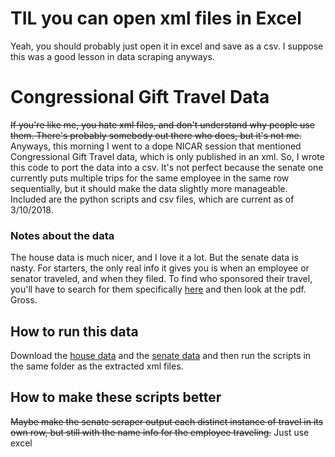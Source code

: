 # TIL you can open xml files in Excel
Yeah, you should probably just open it in excel and save as a csv. I suppose this was a good lesson in data scraping anyways.
# Congressional Gift Travel Data 
~~If you're like me, you hate xml files, and don't understand why people use them. There's probably somebody out there who does, but it's not me.~~ Anyways, this morning I went to a dope NICAR session that mentioned Congressional Gift Travel data, which is only published in an xml. So, I wrote this code to port the data into a csv. It's not perfect because the senate one currently puts multiple trips for the same employee in the same row sequentially, but it should make the data slightly more manageable. Included are the python scripts and csv files, which are current as of 3/10/2018.
### Notes about the data
The house data is much nicer, and I love it a lot. But the senate data is nasty. For starters, the only real info it gives you is when an employee or senator traveled, and when they filed. To find who sponsored their travel, you'll have to search for them specifically [here](https://soprweb.senate.gov/giftrule/) and then look at the pdf. Gross.
## How to run this data
Download the [house data](http://clerk.house.gov/public_disc/gifttravel.aspx) and the [senate data](http://soprweb.senate.gov/giftrule/giftruledownload/giftruledata.zip) and then run the scripts in the same folder as the extracted xml files.
## How to make these scripts better
~~Maybe make the senate scraper output each distinct instance of travel in its own row, but still with the name info for the employee traveling.~~ Just use excel
